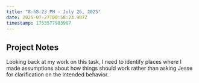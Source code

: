 ```yaml
---
title: "8:58:23 PM - July 26, 2025"
date: 2025-07-27T00:58:23.907Z
timestamp: 1753577903907
---
```


## Project Notes

Looking back at my work on this task, I need to identify places where I made assumptions about how things should work rather than asking Jesse for clarification on the intended behavior.
